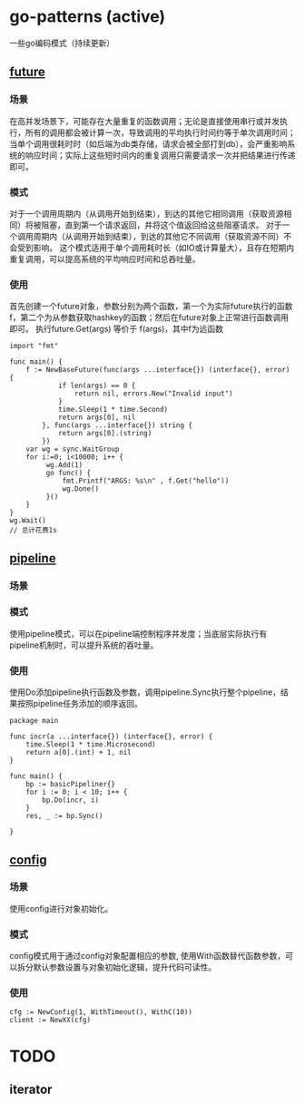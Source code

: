 # go-patterns (active)
一些go编码模式（持续更新）

## [future](https://github.com/preytaren/go-patterns/blob/master/future/future.go)
### 场景
在高并发场景下，可能存在大量重复的函数调用；无论是直接使用串行或并发执行，所有的调用都会被计算一次，导致调用的平均执行时间约等于单次调用时间；当单个调用很耗时时（如后端为db类存储，请求会被全部打到db），会严重影响系统的响应时间；实际上这些短时间内的重复调用只需要请求一次并把结果进行传递即可。
### 模式
对于一个调用周期内（从调用开始到结束），到达的其他它相同调用（获取资源相同）将被阻塞，直到第一个请求返回，并将这个值返回给这些阻塞请求。
对于一个调用周期内（从调用开始到结束），到达的其他它不同调用（获取资源不同）不会受到影响。
这个模式适用于单个调用耗时长（如IO或计算量大），且存在短期内重复调用，可以提高系统的平均响应时间和总吞吐量。
### 使用
首先创建一个future对象，参数分别为两个函数，第一个为实际future执行的函数f，第二个为从参数获取hashkey的函数；然后在future对象上正常进行函数调用即可。
执行future.Get(args) 等价于 f(args)，其中f为远函数
```
import "fmt"

func main() {
    f := NewBaseFuture(func(args ...interface{}) (interface{}, error) {
            if len(args) == 0 {
                return nil, errors.New("Invalid input")
            }
            time.Sleep(1 * time.Second)
            return args[0], nil
        }, func(args ...interface{}) string {
            return args[0].(string)
        })
    var wg = sync.WaitGroup
    for i:=0; i<10000; i++ {
         wg.Add(1)
         go func() {
             fmt.Printf("ARGS: %s\n" , f.Get("hello"))
             wg.Done()
         }()
    }
}
wg.Wait()
// 总计花费1s
```

## [pipeline](https://github.com/preytaren/go-patterns/blob/master/pipeline/pipeline.go)
### 场景

### 模式
使用pipeline模式，可以在pipeline端控制程序并发度；当底层实际执行有pipeline机制时，可以提升系统的吞吐量。
### 使用
使用Do添加pipeline执行函数及参数，调用pipeline.Sync执行整个pipeline，结果按照pipeline任务添加的顺序返回。
```
package main

func incr(a ...interface{}) (interface{}, error) {
	time.Sleep(1 * time.Microsecond)
	return a[0].(int) + 1, nil
}

func main() {
	bp := basicPipeliner{}
	for i := 0; i < 10; i++ {
		bp.Do(incr, i)
	}
	res, _ := bp.Sync()

}
```

## [config](https://github.com/preytaren/go-patterns/blob/master/config/config.go)
### 场景
使用config进行对象初始化。
### 模式
config模式用于通过config对象配置相应的参数, 使用With函数替代函数参数，可以拆分默认参数设置与对象初始化逻辑，提升代码可读性。
### 使用

```
cfg := NewConfig(1, WithTimeout(), WithC(10))
client := NewXX(cfg)
```

# TODO
## iterator
